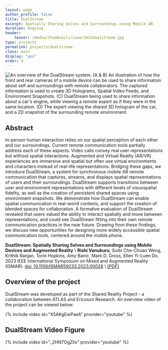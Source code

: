 ```yaml
---
layout: page
author_profile: false
title: DualStream
excerpt: Spatially Sharing Selves and Surroundings using Mobile AR
duration: Ongoing
header:
    teaser: /media/thumbnails/ismar2023dualstream.jpg
type: projects
permalink: projects/dualstream
class: main
display: "yes"
order: 9
---
```


![An overview of the DualStream system. (A \& B) An illustration of how the front and rear cameras of a mobile device can be used to share information about self and surroundings with remote collaborators. The captured information is used to create 3D Holograms, Spatial Video Feeds, and Environment Snapshots. (C) DualStream being used to share information about a car's engine, while viewing a remote expert as if they were in the same location. (D) The expert viewing the shared 3D hologram of the car, and a 2D snapshot of the surrounding remote environment.](\media\dualstream\dualstream-teaser.jpg)

## Abstract
In-person human interaction relies on our spatial perception of each other and our surroundings. Current remote communication tools partially address each of these aspects. Video calls convey real user representations but without spatial interactions. Augmented and Virtual Reality (AR/VR) experiences are immersive and spatial but often use virtual environments and characters instead of real-life representations. Bridging these gaps, we introduce DualStream, a system for synchronous mobile AR remote communication that captures, streams, and displays spatial representations of users and their surroundings. DualStream supports transitions between user and environment representations with different levels of visuospatial fidelity, as well as the creation of persistent shared spaces using environment snapshots. We demonstrate how DualStream can enable spatial communication in real-world contexts, and support the creation of blended spaces for collaboration. A formative evaluation of DualStream revealed that users valued the ability to interact spatially and move between representations, and could see DualStream fitting into their own remote communication practices in the near future. Drawing from these findings, we discuss new opportunities for designing more widely accessible spatial communication tools, centered around the mobile phone.

**DualStream: Spatially Sharing Selves and Surroundings using Mobile Devices and Augmented Reality** \\
**Rishi Vanukuru**, Suibi Che-Chuan Weng, Krithik Ranjan, Torin Hopkins, Amy Banic, Mark D. Gross, Ellen Yi-Luen Do. 2023 IEEE International Symposium on Mixed and Augmented Reality (ISMAR). [doi: 10.1109/ISMAR59233.2023.00028](https://doi.org/ISMAR59233.2023.00028) \\
[[PDF]](/assets/documents/papers/ismar2023dualstream.pdf)

## Overview of the project

DualStream was developed as part of the Shared Reality Project - a collaboration between ATLAS and Ericsson Research. An overview video of the project can be viewed below:

{% include video id="X5AKgEwPaeA" provider="youtube" %}

## DualStream Video Figure

{% include video id="_2HN7OgZIis" provider="youtube" %}

